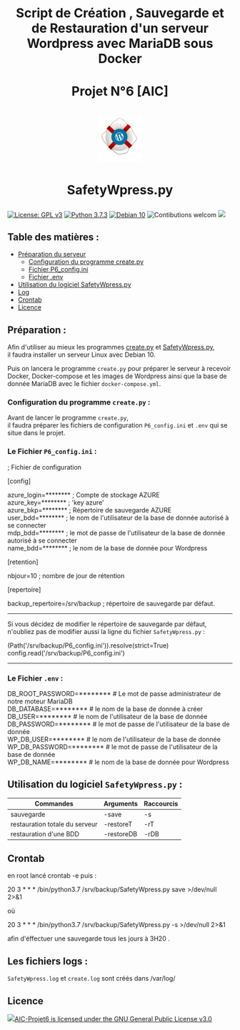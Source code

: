 # <div align="center"> Script de Création , Sauvegarde et de Restauration d'un serveur Wordpress avec MariaDB sous Docker </div>
# <div align="center"> Projet N°6 [AIC] </div>

# <p align="center"><img width=20% src="https://github.com/Gaffarel/AIC-Projet6/blob/master/images/logo.png"></p>

# <p align="center"> SafetyWpress.py</p>
[![License: GPL v3](https://img.shields.io/badge/License-GPLv3-blue.svg)](LICENSE)
[![Python 3.7.3](https://badgen.net/badge/python/3.7.3)](https://www.python.org/downloads/release/python-373/)
[![Debian 10](https://badgen.net/badge/Debian/10)](https://www.debian.org/)
![Contibutions welcom](https://img.shields.io/badge/contributions-welcom-orange.svg)
![](https://img.shields.io/github/last-commit/Gaffarel/AIC-Projet6)



## Table des matières :
- [Préparation du serveur](#pr%C3%A9paration-)
    - [Configuration du programme create.py](#configuration-du-programme-createpy-)
    - [Fichier P6_config.ini](#le-fichier-p6_configini-)
    - [Fichier .env](#le-fichier-env-)
- [Utilisation du logiciel SafetyWpress.py](#utilisation-du-logiciel-safetywpresspy-)
- [Log](#les-fichiers-logs-)
- [Crontab](#crontab)
- [Licence](#licence)

## Préparation :

Afin d'utiliser au mieux les programmes [create.py](https://github.com/Gaffarel/AIC-Projet6/blob/master/create.py) et [SafetyWpress.py](https://github.com/Gaffarel/AIC-Projet6/blob/master/SafetyWpress.py),  
il faudra installer un serveur Linux avec Debian 10.

Puis on lancera le programme `create.py` pour préparer le serveur à recevoir  
Docker, Docker-compose et les images de Wordpress ainsi que la base de donnée MariaDB avec le fichier `docker-compose.yml`.

### Configuration du programme `create.py` :

Avant de lancer le programme `create.py`,  
il faudra préparer les fichiers de configuration `P6_config.ini` et `.env` qui se situe dans le projet.

### Le Fichier `P6_config.ini` :

; Fichier de configuration

[config]

azure_login=******** ; Compte de stockage AZURE  
azure_key=******** ; 'key azure'  
azure_bkp=******** ; Répertoire de sauvegarde AZURE  
user_bdd=******** ; le nom de l'utilisateur de la base de donnée autorisé à se connecter  
mdp_bdd=******** ; le mot de passe de l'utilisateur de la base de donnée autorisé à se connecter  
name_bdd=******** ; le nom de la base de donnée pour Wordpress  

[retention]

nbjour=10 ; nombre de jour de rétention

[repertoire]

backup_repertoire=/srv/backup ; répertoire de sauvegarde par défaut.  

---

Si vous décidez de modifier le répertoire de sauvegarde par défaut, n'oubliez pas de modifier aussi la ligne du fichier `SafetyWpress.py` :  

(Path('/srv/backup/P6_config.ini')).resolve(strict=True)  
config.read('/srv/backup/P6_config.ini') 

---

### Le Fichier `.env` :

DB_ROOT_PASSWORD=********  # Le mot de passe administrateur de notre moteur MariaDB  
DB_DATABASE=********  # le nom de la base de donnée à créer  
DB_USER=********  # le nom de l'utilisateur de la base de donnée  
DB_PASSWORD=********  # le mot de passe de l'utilisateur de la base de donnée  
WP_DB_USER=********  # le nom de l'utilisateur de la base de donnée  
WP_DB_PASSWORD=********  # le mot de passe de l'utilisateur de la base de donnée  
WP_DB_NAME=********  # le nom de la base de donnée pour Wordpress  

## Utilisation du logiciel `SafetyWpress.py` :

| Commandes                      | Arguments     | Raccourcis     |
|--------------------------------|---------------|----------------|
| sauvegarde                     | -save         | -s             |
| restauration totale du serveur | -restoreT     | -rT            |
| restauration d'une BDD         | -restoreDB    | -rDB           |

## Crontab

en root lancé crontab -e puis :

20 3 * * * /bin/python3.7 /srv/backup/SafetyWpress.py save >/dev/null 2>&1

où

20 3 * * * /bin/python3.7 /srv/backup/SafetyWpress.py -s >/dev/null 2>&1

afin d'éffectuer une sauvegarde tous les jours à 3H20 .

## Les fichiers logs :

`SafetyWpress.log` et `create.log` sont créés dans /var/log/


## Licence 

 <p><a href="https://github.com/Gaffarel/AIC-Projet6/blob/master/LICENSE">
 <img width=6% src="https://www.gnu.org/graphics/gplv3-or-later.svg">AIC-Projet6 is licensed under the GNU General Public License v3.0
 </a></p>
